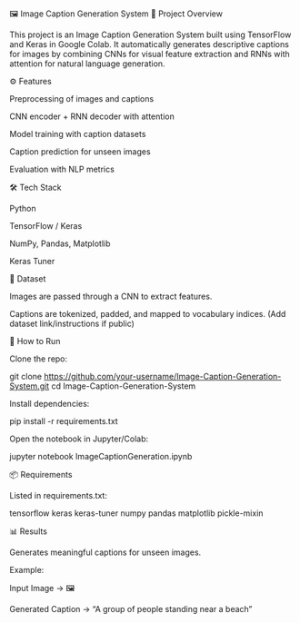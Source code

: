 🖼️ Image Caption Generation System
📌 Project Overview

This project is an Image Caption Generation System built using TensorFlow and Keras in Google Colab. It automatically generates descriptive captions for images by combining CNNs for visual feature extraction and RNNs with attention for natural language generation.

⚙️ Features

Preprocessing of images and captions

CNN encoder + RNN decoder with attention

Model training with caption datasets

Caption prediction for unseen images

Evaluation with NLP metrics

🛠️ Tech Stack

Python

TensorFlow / Keras

NumPy, Pandas, Matplotlib

Keras Tuner

📂 Dataset

Images are passed through a CNN to extract features.

Captions are tokenized, padded, and mapped to vocabulary indices.
(Add dataset link/instructions if public)

🚀 How to Run

Clone the repo:

git clone https://github.com/your-username/Image-Caption-Generation-System.git
cd Image-Caption-Generation-System


Install dependencies:

pip install -r requirements.txt


Open the notebook in Jupyter/Colab:

jupyter notebook ImageCaptionGeneration.ipynb

📦 Requirements

Listed in requirements.txt:

tensorflow
keras
keras-tuner
numpy
pandas
matplotlib
pickle-mixin

📊 Results

Generates meaningful captions for unseen images.

Example:

Input Image → 🖼️

Generated Caption → “A group of people standing near a beach”